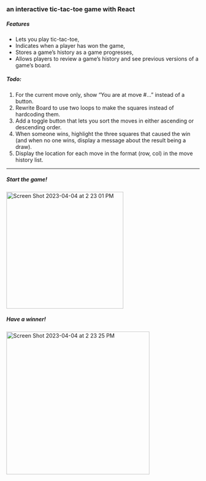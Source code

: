 ### an interactive tic-tac-toe game with React

##### Features
- Lets you play tic-tac-toe,
- Indicates when a player has won the game,
- Stores a game’s history as a game progresses,
- Allows players to review a game’s history and see previous versions of a game’s board.
##### Todo:
1. For the current move only, show “You are at move #…” instead of a button.
2. Rewrite Board to use two loops to make the squares instead of hardcoding them.
3. Add a toggle button that lets you sort the moves in either ascending or descending order.
4. When someone wins, highlight the three squares that caused the win (and when no one wins, display a message about the result being a draw).
5. Display the location for each move in the format (row, col) in the move history list.
-----

##### Start the game!

<img width="305" alt="Screen Shot 2023-04-04 at 2 23 01 PM" src="https://user-images.githubusercontent.com/47840075/229705543-9ed7fdf9-e084-463c-b91c-7ed6fae4eb84.png">

##### Have a winner!

<img width="373" alt="Screen Shot 2023-04-04 at 2 23 25 PM" src="https://user-images.githubusercontent.com/47840075/229705557-839b0920-ac63-4b63-8de8-ba4cbbed85ac.png">

